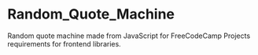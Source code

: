 # Random_Quote_Machine
Random quote machine made from JavaScript for FreeCodeCamp Projects requirements for frontend libraries.
